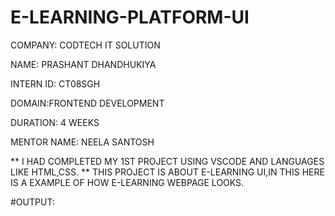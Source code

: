 # E-LEARNING-PLATFORM-UI

COMPANY: CODTECH IT SOLUTION

NAME: PRASHANT DHANDHUKIYA

INTERN ID: CT08SGH

DOMAIN:FRONTEND DEVELOPMENT

DURATION: 4 WEEKS

MENTOR NAME: NEELA SANTOSH

** I HAD COMPLETED MY 1ST PROJECT USING VSCODE AND LANGUAGES LIKE HTML,CSS.
** THIS PROJECT IS ABOUT E-LEARNING UI,IN THIS HERE IS A EXAMPLE OF HOW E-LEARNING WEBPAGE LOOKS.

#OUTPUT:

